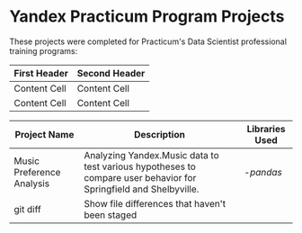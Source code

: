 # Yandex Practicum Program Projects

These projects were completed for Practicum's Data Scientist professional training programs:


First Header  | Second Header
------------- | -------------
Content Cell  | Content Cell
Content Cell  | Content Cell




Project Name | Description | Libraries Used 
------------- | ------------- | -------------
Music Preference Analysis | Analyzing Yandex.Music data to test various hypotheses to compare user behavior for Springfield and Shelbyville. | -_pandas_
git diff | Show file differences that haven't been staged | 
